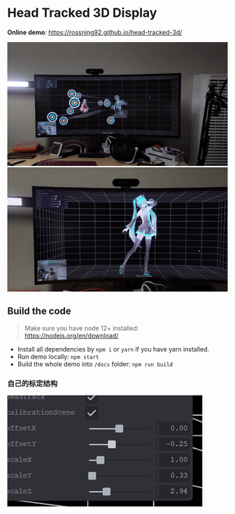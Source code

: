 # Head Tracked 3D Display

**Online demo**: https://rossning92.github.io/head-tracked-3d/

![](./imgs/record1.gif)
![](./imgs/record2.gif)

## Build the code

> Make sure you have node 12+ installed: https://nodejs.org/en/download/

- Install all dependencies by `npm i` or `yarn` if you have yarn installed.
- Run demo locally: `npm start`
- Build the whole demo into `/docs` folder: `npm run build`
### 自己的标定结构
![](./imgs/my_ca.png)